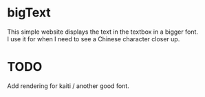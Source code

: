 # bigText
This simple website displays the text in the textbox in a bigger font.  
I use it for when I need to see a Chinese character closer up.

# TODO
Add rendering for kaiti / another good font.
